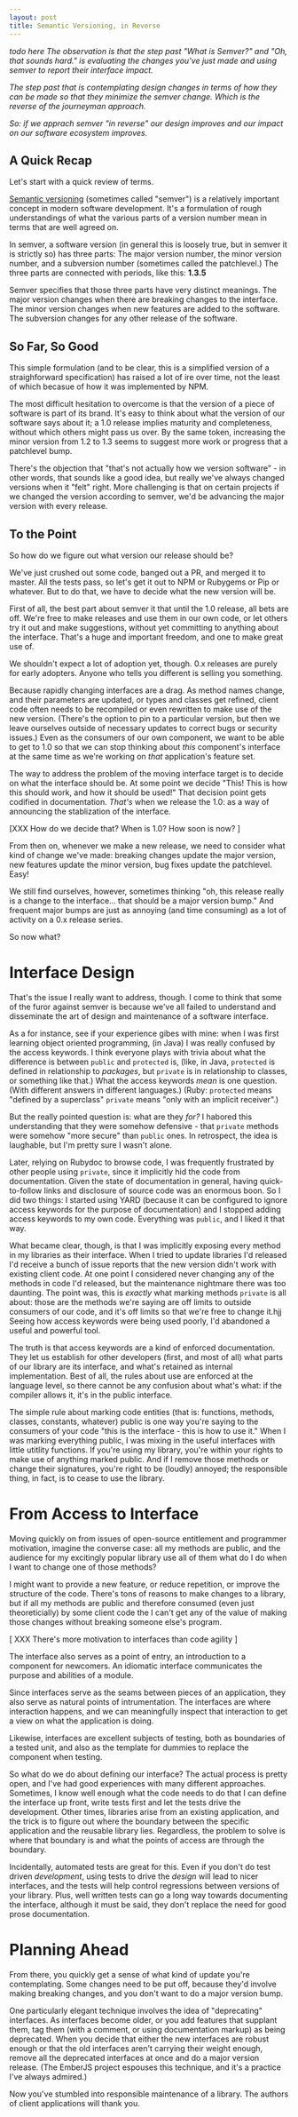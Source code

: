 ```yaml
---
layout: post
title: Semantic Versioning, in Reverse
---
```


_todo here
The observation is that
the step past "What is Semver?"
and "Oh, that sounds hard."
is evaluating the changes you've just made
and using semver to report their interface impact._

_The step past *that*
is contemplating design changes
in terms of how they can be made
so that they minimize the semver change.
Which is the reverse of the journeyman approach._

_So: if we apprach semver "in reverse"
our design improves
and our impact on our software ecosystem improves._

## A Quick Recap

Let's start with a quick review of terms.

[Semantic versioning](http://semver.org)
(sometimes called "semver")
is a relatively important concept in modern software development.
It's a formulation of rough understandings of what the various parts of a version number mean
in terms that are well agreed on.

In semver,
a software version
(in general this is loosely true, but in semver it is strictly so)
has three parts:
The major version number,
the minor version number,
and a subversion number (sometimes called the patchlevel.)
The three parts are connected with periods, like this:
**1.3.5**

Semver specifies that those three parts have very distinct meanings.
The major version changes when there are breaking changes to the interface.
The minor version changes when new features are added to the software.
The subversion changes for any other release of the software.

## So Far, So Good

This simple formulation
(and to be clear, this is a simplified version of a straighforward specification)
has raised a lot of ire over time,
not the least of which becasue of how it was implemented by NPM.

The most difficult hesitation to overcome is that
the version of a piece of software is part of its brand.
It's easy to think about what the version of our software says about it;
a 1.0 release implies maturity and completeness,
without which others might pass us over.
By the same token, increasing the minor version
from 1.2 to 1.3 seems to suggest
more work or progress
that a patchlevel bump.

There's the objection that "that's not actually how we version software" -
in other words,
that sounds like a good idea,
but really we've always changed versions when it "felt" right.
More challenging is that on certain projects if we changed the version according to semver,
we'd be advancing the major version with every release.

## To the Point

So how do we figure out
what version our release should be?

We've just crushed out some code,
banged out a PR,
and merged it to master.
All the tests pass,
so let's get it out to
NPM or Rubygems or Pip or whatever.
But to do that, we have to decide
what the new version will be.

First of all, the best part about semver it that
until the 1.0 release,
all bets are off.
We're free to make releases and use them in our own code,
or let others try it out and make suggestions,
without yet committing to anything about the interface.
That's a huge and important freedom,
and one to make great use of.

We shouldn't expect
a lot of adoption yet, though.
0.x releases are
purely for early adopters.
Anyone who tells you different
is selling you something.

Because
rapidly changing interfaces are a drag.
As method names change,
and their parameters are updated,
or types and classes get refined,
client code often needs to be
recompiled or even rewritten to make use of the new version.
(There's the option to pin to a particular version,
but then we leave ourselves outside of necessary updates
to correct bugs or security issues.)
Even as the consumers
of our own component,
we want to be able to get to 1.0
so that we can stop thinking about
_this_ component's interface
at the same time as we're working on
_that_ application's feature set.

The way to address the problem of the moving interface target
is to decide on what the interface should be.
At some point we decide
"This!
This is how this should work,
and how it should be used!"
That decision point gets codified in documentation.
_That's_ when we release the 1.0:
as a way of announcing the stablization of the interface.

[XXX How do we decide that? When is 1.0? How soon is now? ]

From then on,
whenever we make a new release,
we need to consider what kind of change we've made:
breaking changes update the major version,
new features update the minor version,
bug fixes update the patchlevel.
Easy!

We still find ourselves,
however,
sometimes thinking
"oh, this release really is a change to the interface...
that should be a major version bump."
And frequent major bumps
are just as annoying
(and time consuming)
as a lot of activity on a 0.x release series.

So now what?

# Interface Design

That's the issue I really want to address, though.
I come to think that some of the furor against semver is because
we've all failed to understand and disseminate
the art of design and maintenance of a software interface.

As a for instance, see if your experience gibes with mine:
when I was first learning object oriented programming, (in Java)
I was really confused by the access keywords.
I think everyone plays with trivia about
what the difference is between `public` and `protected` is,
(like, in Java,
`protected` is defined in relationship to _packages_,
but `private` is in relationship to classes,
or something like that.)
What the access keywords _mean_
is one question.
(With different answers in different languages.)
(Ruby:
`protected` means "defined by a superclass"
`private` means "only with an implicit receiver".)

But the really pointed question is: what are they _for?_
I habored this understanding that
they were somehow defensive -
that `private` methods were somehow "more secure"
than `public` ones.
In retrospect,
the idea is laughable,
but I'm pretty sure I wasn't alone.

Later, relying on Rubydoc to browse code,
I was frequently frustrated by other people using `private`,
since it implicitly hid the code from documentation.
Given the state of documentation in general,
having quick-to-follow links and disclosure of source code was an enormous boon.
So I did two things: I started using YARD
(because it can be configured to ignore access keywords for the purpose of documentation)
and I stopped adding access keywords to my own code.
Everything was `public`, and I liked it that way.

What became clear, though, is that
I was implicitly exposing every method in my libraries as their interface.
When I tried to update libraries I'd released
I'd receive a bunch of issue reports that the new version didn't work
with existing client code.
At one point I considered never changing any of the methods in code I'd released,
but the maintenance nightmare there was too daunting.
The point was,
this is _exactly_ what marking methods `private` is all about:
those are the methods we're saying are off limits
to outside consumers of our code,
and it's off limits so that we're free to change it.hjj
Seeing how access keywords were being used poorly,
I'd abandoned a useful and powerful tool.

The truth is that access keywords are
a kind of enforced documentation.
They let us establish for other developers
(first, and most of all)
what parts of our library are its interface,
and what's retained as internal implementation.
Best of all, the rules about use are enforced
at the language level, so
there cannot be any confusion about what's what:
if the compiler allows it, it's in the public interface.

The simple rule about marking code entities
(that is: functions, methods, classes, constants, whatever)
public is one way you're saying to the consumers of your code
"this is the interface - this is how to use it."
When I was marking everything public,
I was mixing in the useful interfaces with
little utitlity functions.
If you're using my library,
you're within your rights to make use of anything marked public.
And if I remove those methods or change their signatures,
you're right to be (loudly) annoyed;
the responsible thing, in fact, is to cease to use the library.

# From Access to Interface

Moving quickly on from issues of open-source entitlement and programmer motivation,
imagine the converse case:
all my methods are public,
and the audience for my excitingly popular library use all of them
what do I do when I want to change one of those methods?

I might want
to provide a new feature,
or reduce repetition,
or improve the structure of the code.
There's tons of reasons to make changes to a library,
but if all my methods are public and therefore consumed
(even just theoreticially)
by some client code
the I can't get any of the value of making those changes
without breaking someone else's program.

[ XXX There's more motivation to interfaces than code agility ]

The interface also serves as
a point of entry,
an introduction to a component for newcomers.
An idiomatic interface communicates
the purpose
and abilities of a module.

Since interfaces serve as the seams
between pieces of an application,
they also serve as natural points of intrumentation.
The interfaces are where interaction happens,
and we can meaningfully inspect that interaction
to get a view on what the application is doing.

Likewise,
interfaces are excellent subjects of testing,
both as boundaries of a tested unit,
and also as the template for dummies
to replace the component when testing.

So what do we do about defining our interface?
The actual process is pretty open,
and I've had good experiences with many different approaches.
Sometimes, I know well enough what the code needs to do
that I can define the interface up front,
write tests first
and let the tests drive the development.
Other times, libraries arise from an existing application,
and the trick is to figure out
where the boundary between the specific application
and the reusable library lies.
Regardless, the problem to solve is where that boundary is
and what the points of access are through the boundary.

Incidentally, automated tests are great for this.
Even if you don't do test driven _development_,
using tests to drive the _design_
will lead to nicer interfaces,
and the tests will help control regressions between versions of your library.
Plus, well written tests can go a long way towards documenting the interface,
although it must be said,
they don't replace the need for good prose documentation.

# Planning Ahead

From there,
you quickly get a sense of what kind of update you're contemplating.
Some changes need to be put off,
because they'd involve making breaking changes,
and you don't want to do a major version bump.

One particularly elegant technique
involves the idea of "deprecating" interfaces.
As interfaces become older,
or you add features that supplant them,
tag them
(with a comment, or using documentation markup)
as being deprecated.
When you decide that either
the new interfaces are robust enough or
that the old interfaces aren't carrying their weight enough,
remove all the deprecated interfaces at once and do a major version release.
(The EmberJS project espouses this technique,
and it's a practice I've always admired.)

Now you've stumbled into responsible maintenance of a library.
The authors of client applications will thank you.
